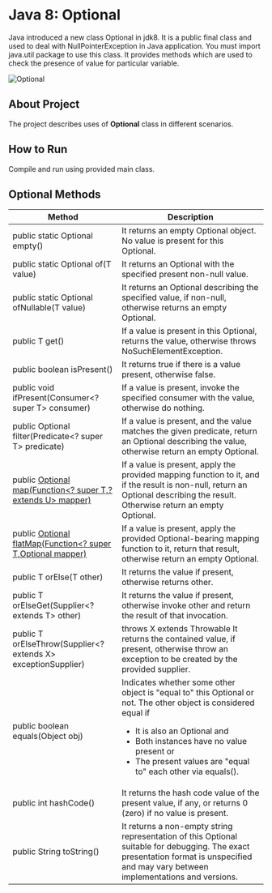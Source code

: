 # Java 8: Optional
Java introduced a new class Optional in jdk8. It is a public final class and used to deal with NullPointerException in Java application. You must import java.util package to use this class. It provides methods which are used to check the presence of value for particular variable.  

![Optional](https://github.com/amanver16/ebooks_cheatsheets/blob/master/Images/Optional%20Java%208.png)   

## About Project
The project describes uses of **Optional** class in different scenarios.  

## How to Run 
Compile and run using provided main class.  

## Optional Methods
| **Method** | **Description** |
| ------------- | --------------- |
| public static <T> Optional<T> empty() | It returns an empty Optional object. No value is present for this Optional. |
| public static <T> Optional<T> of(T value) | It returns an Optional with the specified present non-null value. |
| public static <T> Optional<T> ofNullable(T value) | It returns an Optional describing the specified value, if non-null, otherwise returns an empty Optional. |
| public T get() | If a value is present in this Optional, returns the value, otherwise throws NoSuchElementException. |
| public boolean isPresent() | It returns true if there is a value present, otherwise false. |
| public void ifPresent(Consumer<? super T> consumer) | If a value is present, invoke the specified consumer with the value, otherwise do nothing. |
| public Optional<T> filter(Predicate<? super T> predicate) | If a value is present, and the value matches the given predicate, return an Optional describing the value, otherwise return an empty Optional. |
| public <U> Optional<U> map(Function<? super T,? extends U> mapper) | If a value is present, apply the provided mapping function to it, and if the result is non-null, return an Optional describing the result. Otherwise return an empty Optional. |
| public <U> Optional<U> flatMap(Function<? super T,Optional<U> mapper) | If a value is present, apply the provided Optional-bearing mapping function to it, return that result, otherwise return an empty Optional. |
| public T orElse(T other) | It returns the value if present, otherwise returns other. |
| public T orElseGet(Supplier<? extends T> other) | It returns the value if present, otherwise invoke other and return the result of that invocation. |
| public <X extends Throwable> T orElseThrow(Supplier<? extends X> exceptionSupplier) | throws X extends Throwable	It returns the contained value, if present, otherwise throw an exception to be created by the provided supplier. |
| public boolean equals(Object obj) | Indicates whether some other object is "equal to" this Optional or not. The other object is considered equal if <ul><li>It is also an Optional and</li><li>Both instances have no value present or</li><li>The present values are "equal to" each other via equals().</li></ul> |
| public int hashCode() | It returns the hash code value of the present value, if any, or returns 0 (zero) if no value is present. |
| public String toString() | It returns a non-empty string representation of this Optional suitable for debugging. The exact presentation format is unspecified and may vary between implementations and versions. |